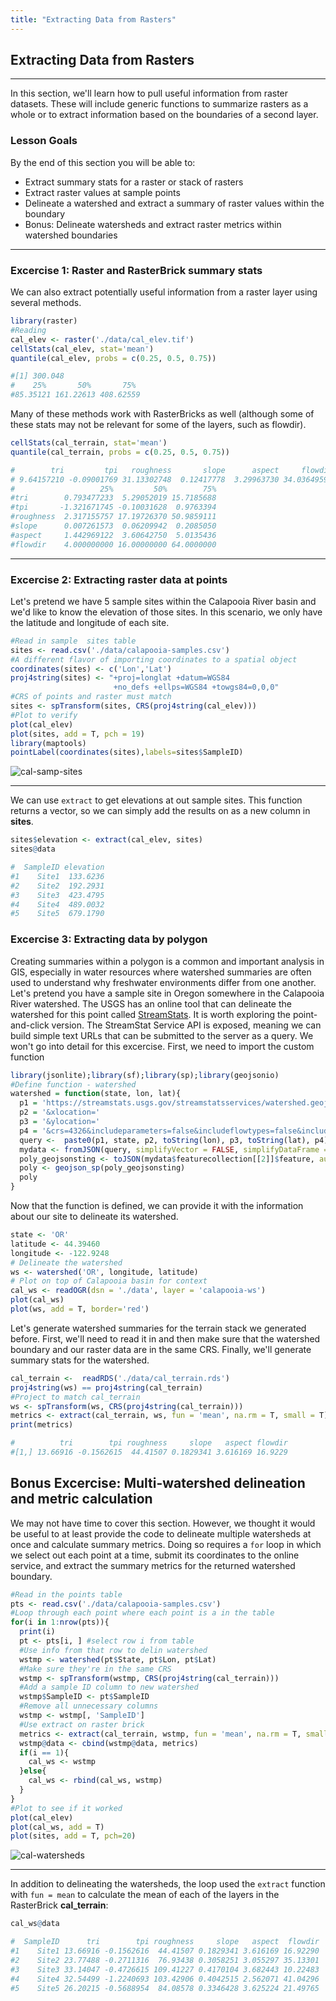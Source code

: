 ```yaml
---
title: "Extracting Data from Rasters"
---
```


## Extracting Data from Rasters

---

In this section, we'll learn how to pull useful information from raster datasets. These will include generic functions to summarize rasters as a whole or to extract information based on the boundaries of a second layer. 

### Lesson Goals

By the end of this section you will be able to: 
- Extract summary stats for a raster or stack of rasters
- Extract raster values at sample points
- Delineate a watershed and extract a summary of raster values within the boundary 
- Bonus: Delineate watersheds and extract raster metrics within watershed boundaries

---

### Excercise 1: Raster and RasterBrick summary stats

We can also extract potentially useful information from a raster layer using several methods.

```r
library(raster)
#Reading
cal_elev <- raster('./data/cal_elev.tif')
cellStats(cal_elev, stat='mean')
quantile(cal_elev, probs = c(0.25, 0.5, 0.75))
```
```r
#[1] 300.048
#    25%       50%       75% 
#85.35121 161.22613 408.62559 
```

Many of these methods work with RasterBricks as well (although some of these stats may not be relevant for some of the layers, such as flowdir).

```r
cellStats(cal_terrain, stat='mean')
quantile(cal_terrain, probs = c(0.25, 0.5, 0.75))
```
```r
#        tri         tpi   roughness       slope      aspect     flowdir 
# 9.64157210 -0.09001769 31.13302748  0.12417778  3.29963730 34.03649593 
#                   25%         50%        75%
#tri        0.793477233  5.29052019 15.7185688
#tpi       -1.321671745 -0.10031628  0.9763394
#roughness  2.317155757 17.19726370 50.9859111
#slope      0.007261573  0.06209942  0.2085050
#aspect     1.442969122  3.60642750  5.0135436
#flowdir    4.000000000 16.00000000 64.0000000
```
---

### Excercise 2: Extracting raster data at points

Let's pretend we have 5 sample sites within the Calapooia River basin and we'd like to know the elevation of those sites. In this scenario, we only have the latitude and longitude of each site.

```r
#Read in sample  sites table
sites <- read.csv('./data/calapooia-samples.csv')
#A different flavor of importing coordinates to a spatial object
coordinates(sites) <- c('Lon','Lat') 
proj4string(sites) <- "+proj=longlat +datum=WGS84 
                       +no_defs +ellps=WGS84 +towgs84=0,0,0"
#CRS of points and raster must match
sites <- spTransform(sites, CRS(proj4string(cal_elev)))
#Plot to verify
plot(cal_elev)
plot(sites, add = T, pch = 19)
library(maptools)
pointLabel(coordinates(sites),labels=sites$SampleID)
```

![cal-samp-sites](../../../img/cal-samp-sites.png)

---

We can use `extract` to get elevations at out sample sites. This function returns a vector, so we can simply add the results on as a new column in **sites**.

```r
sites$elevation <- extract(cal_elev, sites)
sites@data
```
```r
#  SampleID elevation
#1    Site1  133.6236
#2    Site2  192.2931
#3    Site3  423.4795
#4    Site4  489.0032
#5    Site5  679.1790
```

### Excercise 3: Extracting data by polygon 

Creating summaries within a polygon is a common and important analysis in GIS, especially in water resources where watershed summaries are often used to understand why freshwater environments differ from one another. Let's pretend you have a sample site in Oregon somewhere in the Calapooia River watershed. The USGS has an online tool that can delineate the watershed for this point called [StreamStats](https://streamstats.usgs.gov/ss/). It is worth exploring the point-and-click version. The StreamStat Service API is exposed, meaning  we can build simple text URLs that can be submitted to the server as a query. We won't go into detail for this excercise. First, we need to import the custom function

```r
library(jsonlite);library(sf);library(sp);library(geojsonio)
#Define function - watershed
watershed = function(state, lon, lat){
  p1 = 'https://streamstats.usgs.gov/streamstatsservices/watershed.geojson?rcode='
  p2 = '&xlocation='
  p3 = '&ylocation='
  p4 = '&crs=4326&includeparameters=false&includeflowtypes=false&includefeatures=true&simplify=true'
  query <-  paste0(p1, state, p2, toString(lon), p3, toString(lat), p4)
  mydata <- fromJSON(query, simplifyVector = FALSE, simplifyDataFrame = FALSE)
  poly_geojsonsting <- toJSON(mydata$featurecollection[[2]]$feature, auto_unbox = TRUE)
  poly <- geojson_sp(poly_geojsonsting)
  poly
}
```

Now that the function is defined, we can provide it with the information about our site to delineate its watershed.

```r
state <- 'OR'
latitude <- 44.39460
longitude <- -122.9248
# Delineate the watershed
ws <- watershed('OR', longitude, latitude)
# Plot on top of Calapooia basin for context
cal_ws <- readOGR(dsn = './data', layer = 'calapooia-ws')
plot(cal_ws)
plot(ws, add = T, border='red')
```

Let's generate watershed summaries for the terrain stack we generated before. First, we'll need to read it in and then make sure that the watershed boundary and our raster data are in the same CRS. Finally, we'll generate summary stats for the watershed.

```r
cal_terrain <-  readRDS('./data/cal_terrain.rds')
proj4string(ws) == proj4string(cal_terrain)
#Project to match cal_terrain
ws <- spTransform(ws, CRS(proj4string(cal_terrain)))
metrics <- extract(cal_terrain, ws, fun = 'mean', na.rm = T, small = T)
print(metrics)
```

```r
#          tri        tpi roughness     slope   aspect flowdir
#[1,] 13.66916 -0.1562615  44.41507 0.1829341 3.616169 16.9229
```

## Bonus Excercise: Multi-watershed delineation and metric calculation

We may not have time to cover this section. However, we thought it would be useful to at least provide the code to delineate multiple watersheds at once and calculate summary metrics. Doing so requires a `for` loop in which we select out each point at a time, submit its coordinates to the online service, and extract the summary metrics for the returned watershed boundary.

```r
#Read in the points table
pts <- read.csv('./data/calapooia-samples.csv')
#Loop through each point where each point is a in the table
for(i in 1:nrow(pts)){
  print(i) 
  pt <- pts[i, ] #select row i from table
  #Use info from that row to delin watershed
  wstmp <- watershed(pt$State, pt$Lon, pt$Lat)
  #Make sure they're in the same CRS
  wstmp <- spTransform(wstmp, CRS(proj4string(cal_terrain)))
  #Add a sample ID column to new watershed
  wstmp$SampleID <- pt$SampleID
  #Remove all unnecessary columns
  wstmp <- wstmp[, 'SampleID']
  #Use extract on raster brick
  metrics <- extract(cal_terrain, wstmp, fun = 'mean', na.rm = T, small = T)
  wstmp@data <- cbind(wstmp@data, metrics)
  if(i == 1){
    cal_ws <- wstmp
  }else{
    cal_ws <- rbind(cal_ws, wstmp)
  }
} 
#Plot to see if it worked
plot(cal_elev)
plot(cal_ws, add = T)
plot(sites, add = T, pch=20)
```

![cal-watersheds](../../../img/cal-watersheds.png)

---

In addition to delineating the watersheds, the loop used the `extract` function with `fun = mean` to calculate the mean of each of the layers in the RasterBrick **cal_terrain**:

```r
cal_ws@data
```
```r
#  SampleID      tri        tpi roughness     slope   aspect  flowdir
#1    Site1 13.66916 -0.1562616  44.41507 0.1829341 3.616169 16.92290
#2    Site2 23.77488 -0.2711316  76.93438 0.3058251 3.055297 35.13301
#3    Site3 33.14047 -0.4726615 109.41227 0.4170104 3.682443 10.22483
#4    Site4 32.54499 -1.2240693 103.42906 0.4042515 2.562071 41.04296
#5    Site5 26.20215 -0.5688954  84.08578 0.3346428 3.625224 21.49765
```






